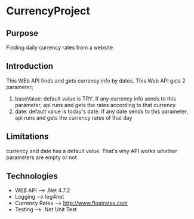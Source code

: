# CurrencyProject

## Purpose
Finding daily currency rates from a website

## Introduction

This WEb API finds and gets currency info by dates. This Web API gets 2 parameter;

<ol>
  <li>baseValue: default value is TRY. If any currency info sends to this parameter, api runs and gets the rates according to that currency</li>
  <li>date: default value is today's date. If any date sends to this parameter, api runs and gets the currency rates of that day</li>
</ol>

## Limitations
currency and date has a default value. That's why API works whether parameters are empty or not

## Technologies
- WEB API --> .Net 4.7.2
- Logging --> log4net
- Currency Rates --> http://www.floatrates.com
- Testing --> .Net Unit Test
